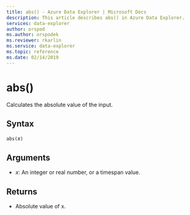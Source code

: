```yaml
---
title: abs() - Azure Data Explorer | Microsoft Docs
description: This article describes abs() in Azure Data Explorer.
services: data-explorer
author: orspod
ms.author: orspodek
ms.reviewer: rkarlin
ms.service: data-explorer
ms.topic: reference
ms.date: 02/14/2019
---
```

# abs()

Calculates the absolute value of the input.  

## Syntax

`abs(`*x*`)`

## Arguments

* *x*: An integer or real number, or a timespan value.

## Returns

* Absolute value of x.